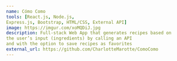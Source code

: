 ```yaml
---
name: Cómo Como
tools: [React.js, Node.js,
Express.js, Bootstrap, HTML/CSS, External API]
image: https://imgur.com/xoMQDiJ.jpg
description: Full-stack Web App that generates recipes based on
the user’s input (ingredients) by calling an API
and with the option to save recipes as favorites
external_url: https://github.com/CharlotteMarotte/ComoComo
---
```


